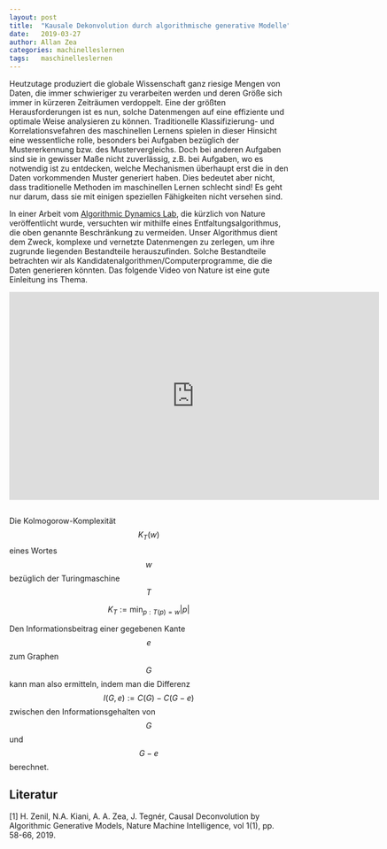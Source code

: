 ```yaml
---
layout: post
title:  "Kausale Dekonvolution durch algorithmische generative Modelle"
date:   2019-03-27
author: Allan Zea
categories: machinelleslernen
tags:	maschinelleslernen
---
```


Heutzutage produziert die globale Wissenschaft ganz riesige Mengen von Daten, die immer schwieriger zu verarbeiten werden und deren Größe sich immer in kürzeren Zeiträumen verdoppelt. Eine der größten Herausforderungen ist es nun, solche Datenmengen auf eine effiziente und optimale Weise analysieren zu können. Traditionelle Klassifizierung- und Korrelationsvefahren des maschinellen Lernens spielen in dieser Hinsicht eine wessentliche rolle, besonders bei Aufgaben bezüglich der Mustererkennung bzw. des Mustervergleichs. Doch bei anderen Aufgaben sind sie in gewisser Maße nicht zuverlässig, z.B. bei Aufgaben, wo es notwendig ist zu entdecken, welche Mechanismen überhaupt erst die in den Daten vorkommenden Muster generiert haben. Dies bedeutet aber nicht, dass traditionelle Methoden im maschinellen Lernen schlecht sind! Es geht nur darum, dass sie mit einigen speziellen Fähigkeiten nicht versehen sind.

In einer Arbeit vom [Algorithmic Dynamics Lab](https://www.algorithmicdynamics.net/), die kürzlich von Nature veröffentlicht wurde, versuchten wir mithilfe eines Entfaltungsalgorithmus, die oben genannte Beschränkung zu vermeiden. Unser Algorithmus dient dem Zweck, komplexe und vernetzte Datenmengen zu zerlegen, um ihre zugrunde liegenden Bestandteile herauszufinden. Solche Bestandteile betrachten wir als Kandidatenalgorithmen/Computerprogramme, die die Daten generieren könnten. Das folgende Video von Nature ist eine gute Einleitung ins Thema.

<iframe width="668" height="376" src="https://www.youtube.com/embed/rkmz7DAA-t8" frameborder="0" allow="accelerometer; autoplay; encrypted-media; gyroscope; picture-in-picture" allowfullscreen>&nbsp;</iframe>


## 

Die Kolmogorow-Komplexität $$K_T(w)$$ eines Wortes $$w$$ bezüglich der Turingmaschine $$T$$

$$K_T:=\min_{p:T(p)=w}|p|$$

Den Informationsbeitrag einer gegebenen Kante $$e$$ zum Graphen $$G$$ kann man also ermitteln, indem man die Differenz $$I(G,e):=C(G)-C(G-e)$$ zwischen den Informationsgehalten von $$G$$ und $$G-e$$ berechnet.

## Literatur

[1] H. Zenil, N.A. Kiani, A. A. Zea, J. Tegnér, Causal Deconvolution by Algorithmic Generative Models, Nature Machine Intelligence, vol 1(1), pp. 58-66, 2019.
